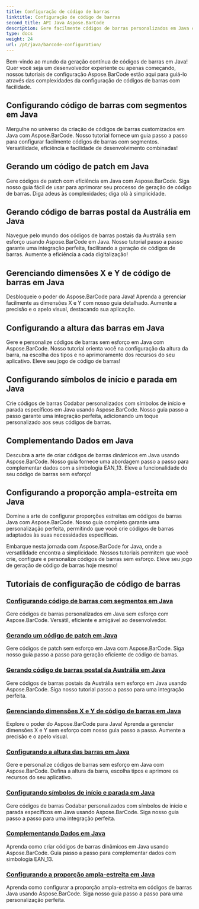 ```yaml
---
title: Configuração de código de barras
linktitle: Configuração de código de barras
second_title: API Java Aspose.BarCode
description: Gere facilmente códigos de barras personalizados em Java com Aspose.BarCode. Aumente a eficiência e a facilidade de desenvolvimento com nossos versáteis tutoriais.
type: docs
weight: 24
url: /pt/java/barcode-configuration/
---
```


Bem-vindo ao mundo da geração contínua de códigos de barras em Java! Quer você seja um desenvolvedor experiente ou apenas começando, nossos tutoriais de configuração Aspose.BarCode estão aqui para guiá-lo através das complexidades da configuração de códigos de barras com facilidade.

## Configurando código de barras com segmentos em Java

Mergulhe no universo da criação de códigos de barras customizados em Java com Aspose.BarCode. Nosso tutorial fornece um guia passo a passo para configurar facilmente códigos de barras com segmentos. Versatilidade, eficiência e facilidade de desenvolvimento combinadas!

## Gerando um código de patch em Java

Gere códigos de patch com eficiência em Java com Aspose.BarCode. Siga nosso guia fácil de usar para aprimorar seu processo de geração de código de barras. Diga adeus às complexidades; diga olá à simplicidade.

## Gerando código de barras postal da Austrália em Java

Navegue pelo mundo dos códigos de barras postais da Austrália sem esforço usando Aspose.BarCode em Java. Nosso tutorial passo a passo garante uma integração perfeita, facilitando a geração de códigos de barras. Aumente a eficiência a cada digitalização!

## Gerenciando dimensões X e Y de código de barras em Java

Desbloqueie o poder do Aspose.BarCode para Java! Aprenda a gerenciar facilmente as dimensões X e Y com nosso guia detalhado. Aumente a precisão e o apelo visual, destacando sua aplicação.

## Configurando a altura das barras em Java

Gere e personalize códigos de barras sem esforço em Java com Aspose.BarCode. Nosso tutorial orienta você na configuração da altura da barra, na escolha dos tipos e no aprimoramento dos recursos do seu aplicativo. Eleve seu jogo de código de barras!

## Configurando símbolos de início e parada em Java

Crie códigos de barras Codabar personalizados com símbolos de início e parada específicos em Java usando Aspose.BarCode. Nosso guia passo a passo garante uma integração perfeita, adicionando um toque personalizado aos seus códigos de barras.

## Complementando Dados em Java

Descubra a arte de criar códigos de barras dinâmicos em Java usando Aspose.BarCode. Nosso guia fornece uma abordagem passo a passo para complementar dados com a simbologia EAN_13. Eleve a funcionalidade do seu código de barras sem esforço!

## Configurando a proporção ampla-estreita em Java

Domine a arte de configurar proporções estreitas em códigos de barras Java com Aspose.BarCode. Nosso guia completo garante uma personalização perfeita, permitindo que você crie códigos de barras adaptados às suas necessidades específicas.

Embarque nesta jornada com Aspose.BarCode for Java, onde a versatilidade encontra a simplicidade. Nossos tutoriais permitem que você crie, configure e personalize códigos de barras sem esforço. Eleve seu jogo de geração de código de barras hoje mesmo!
## Tutoriais de configuração de código de barras
### [Configurando código de barras com segmentos em Java](./configuring-barcode-segments/)
Gere códigos de barras personalizados em Java sem esforço com Aspose.BarCode. Versátil, eficiente e amigável ao desenvolvedor.
### [Gerando um código de patch em Java](./generating-patch-code/)
Gere códigos de patch sem esforço em Java com Aspose.BarCode. Siga nosso guia passo a passo para geração eficiente de código de barras.
### [Gerando código de barras postal da Austrália em Java](./generating-australia-post-barcode/)
Gere códigos de barras postais da Austrália sem esforço em Java usando Aspose.BarCode. Siga nosso tutorial passo a passo para uma integração perfeita.
### [Gerenciando dimensões X e Y de código de barras em Java](./managing-x-y-dimension-barcode/)
Explore o poder do Aspose.BarCode para Java! Aprenda a gerenciar dimensões X e Y sem esforço com nosso guia passo a passo. Aumente a precisão e o apelo visual.
### [Configurando a altura das barras em Java](./setting-bars-height/)
Gere e personalize códigos de barras sem esforço em Java com Aspose.BarCode. Defina a altura da barra, escolha tipos e aprimore os recursos do seu aplicativo.
### [Configurando símbolos de início e parada em Java](./setting-start-stop-symbols/)
Gere códigos de barras Codabar personalizados com símbolos de início e parada específicos em Java usando Aspose.BarCode. Siga nosso guia passo a passo para uma integração perfeita.
### [Complementando Dados em Java](./supplementing-data/)
Aprenda como criar códigos de barras dinâmicos em Java usando Aspose.BarCode. Guia passo a passo para complementar dados com simbologia EAN_13.
### [Configurando a proporção ampla-estreita em Java](./configuring-wide-narrow-ratio/)
Aprenda como configurar a proporção ampla-estreita em códigos de barras Java usando Aspose.BarCode. Siga nosso guia passo a passo para uma personalização perfeita.
